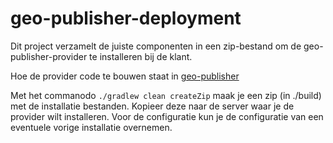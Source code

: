 # geo-publisher-deployment

Dit project verzamelt de juiste componenten in een zip-bestand om de geo-publisher-provider te installeren bij de klant.

Hoe de provider code te bouwen staat in [geo-publisher](https://github.com/IDgis/geo-publisher)

Met het commanodo ``./gradlew clean createZip`` maak je een zip (in ./build) met de installatie bestanden. Kopieer deze naar de server waar je de provider wilt installeren. 
Voor de configuratie kun je de configuratie van een eventuele vorige installatie overnemen.
